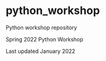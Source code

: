 # python_workshop
Python workshop repository

Spring 2022 Python Workshop

Last updated January 2022
